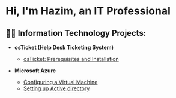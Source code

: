 <h1>Hi, I'm Hazim, an IT Professional

<h2>👨‍💻 Information Technology Projects:</h2>

- <b>osTicket (Help Desk Ticketing System)</b>
  - [osTicket: Prerequisites and Installation](https://github.com/hazim2016/osticket-prereqs)
  
- <b>Microsoft Azure</b>
  - [Configuring a Virtual Machine](https://github.com/hazim2016/configure-vm)
  - [Setting up Active directory](https://github.com/hazim2016/settingup-ad)
